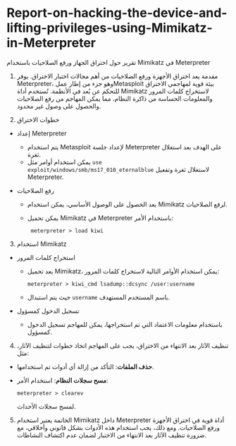 # Report-on-hacking-the-device-and-lifting-privileges-using-Mimikatz-in-Meterpreter

 تقرير حول اختراق الجهاز ورفع الصلاحيات باستخدام Mimikatz في Meterpreter

 1. مقدمة
يعد اختراق الأجهزة ورفع الصلاحيات من أهم مجالات اختبار الاختراق. يوفر Meterpreter، وهو جزء من إطار عملMetasploit بيئة قوية لمهاجمي الاختراق للتحكم عن بُعد في الأنظمة. تُستخدم أداة Mimikatz لاستخراج كلمات المرور والمعلومات الحساسة من ذاكرة النظام، مما يمكن المهاجم من رفع الصلاحيات والحصول على وصول غير محدود.

 2. خطوات الاختراق

- إعداد Meterpreter
  - يتم استخدام Metasploit لإعداد جلسة Meterpreter على الهدف بعد استغلال ثغرة.
  - يمكن استخدام أوامر مثل `use exploit/windows/smb/ms17_010_eternalblue` لاستغلال ثغرة وتفعيل Meterpreter.

- رفع الصلاحيات
  - بعد الحصول على الوصول الأساسي، يمكن استخدام Mimikatz لرفع الصلاحيات. 
  - يمكن تحميل Mimikatz في Meterpreter باستخدام الأمر:

         meterpreter > load kiwi


 3. استخدام Mimikatz

- استخراج كلمات المرور
  - بعد تحميل Mimikatz، يمكن استخدام الأوامر التالية لاستخراج كلمات المرور:

        meterpreter > kiwi_cmd lsadump::dcsync /user:username

  - حيث يتم استبدال `username` باسم المستخدم المستهدف.

- تسجيل الدخول كمسؤول
  - باستخدام معلومات الاعتماد التي تم استخراجها، يمكن للمهاجم تسجيل الدخول كمسؤول.

 4. تنظيف الآثار
بعد الانتهاء من الاختراق، يجب على المهاجم اتخاذ خطوات لتنظيف الآثار، مثل:

- **حذف الملفات**: التأكد من إزالة أي أدوات تم استخدامها.
- **مسح سجلات النظام**: استخدام الأمر:

      meterpreter > clearev

  لمسح سجلات الأحداث.

 5. الخاتمة
يعتبر استخدام Mimikatz داخل Meterpreter أداة قوية في اختراق الأجهزة ورفع الصلاحيات. ومع ذلك، يجب استخدام هذه الأدوات بشكل قانوني وأخلاقي، مع ضرورة تنظيف الآثار بعد الانتهاء من الاختبار لضمان عدم اكتشاف النشاطات.
